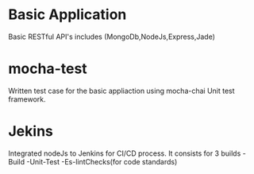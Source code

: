 # Basic Application 
Basic RESTful API's includes (MongoDb,NodeJs,Express,Jade)

# mocha-test
Written test case for the basic appliaction using mocha-chai Unit test framework.

# Jekins
Integrated nodeJs to Jenkins for CI/CD process.
It consists for 3 builds 
  -Build
  -Unit-Test
  -Es-lintChecks(for code standards)
